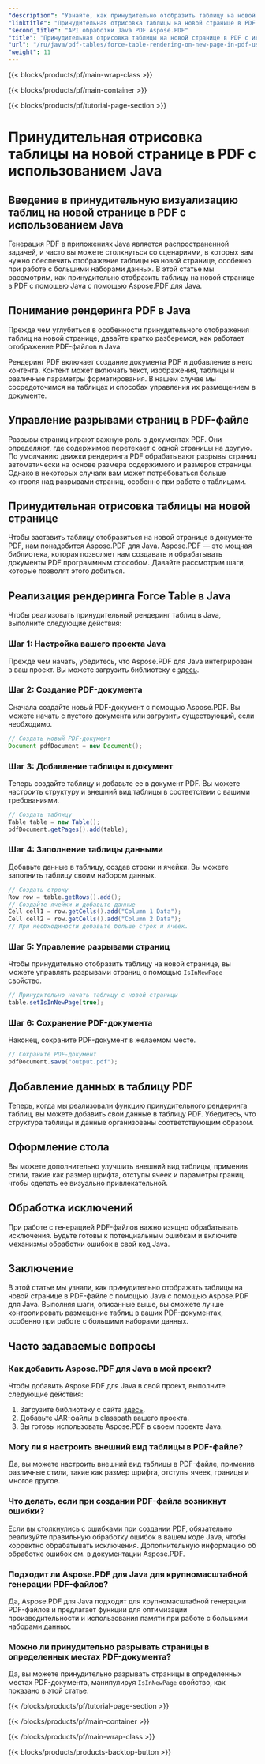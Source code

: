 ```yaml
---
"description": "Узнайте, как принудительно отобразить таблицу на новой странице в PDF с помощью Java с Aspose.PDF. Это пошаговое руководство включает исходный код и советы экспертов по точному форматированию PDF-документа."
"linktitle": "Принудительная отрисовка таблицы на новой странице в PDF с использованием Java"
"second_title": "API обработки Java PDF Aspose.PDF"
"title": "Принудительная отрисовка таблицы на новой странице в PDF с использованием Java"
"url": "/ru/java/pdf-tables/force-table-rendering-on-new-page-in-pdf-using-java/"
"weight": 11
---
```


{{< blocks/products/pf/main-wrap-class >}}

{{< blocks/products/pf/main-container >}}

{{< blocks/products/pf/tutorial-page-section >}}

# Принудительная отрисовка таблицы на новой странице в PDF с использованием Java


## Введение в принудительную визуализацию таблиц на новой странице в PDF с использованием Java

Генерация PDF в приложениях Java является распространенной задачей, и часто вы можете столкнуться со сценариями, в которых вам нужно обеспечить отображение таблицы на новой странице, особенно при работе с большими наборами данных. В этой статье мы рассмотрим, как принудительно отобразить таблицу на новой странице в PDF с помощью Java с помощью Aspose.PDF для Java.

## Понимание рендеринга PDF в Java

Прежде чем углубиться в особенности принудительного отображения таблиц на новой странице, давайте кратко разберемся, как работает отображение PDF-файлов в Java.

Рендеринг PDF включает создание документа PDF и добавление в него контента. Контент может включать текст, изображения, таблицы и различные параметры форматирования. В нашем случае мы сосредоточимся на таблицах и способах управления их размещением в документе.

## Управление разрывами страниц в PDF-файле

Разрывы страниц играют важную роль в документах PDF. Они определяют, где содержимое перетекает с одной страницы на другую. По умолчанию движки рендеринга PDF обрабатывают разрывы страниц автоматически на основе размера содержимого и размеров страницы. Однако в некоторых случаях вам может потребоваться больше контроля над разрывами страниц, особенно при работе с таблицами.

## Принудительная отрисовка таблицы на новой странице

Чтобы заставить таблицу отобразиться на новой странице в документе PDF, нам понадобится Aspose.PDF для Java. Aspose.PDF — это мощная библиотека, которая позволяет нам создавать и обрабатывать документы PDF программным способом. Давайте рассмотрим шаги, которые позволят этого добиться.

## Реализация рендеринга Force Table в Java

Чтобы реализовать принудительный рендеринг таблиц в Java, выполните следующие действия:

### Шаг 1: Настройка вашего проекта Java

Прежде чем начать, убедитесь, что Aspose.PDF для Java интегрирован в ваш проект. Вы можете загрузить библиотеку с [здесь](https://releases.aspose.com/pdf/java/).

### Шаг 2: Создание PDF-документа

Сначала создайте новый PDF-документ с помощью Aspose.PDF. Вы можете начать с пустого документа или загрузить существующий, если необходимо.

```java
// Создать новый PDF-документ
Document pdfDocument = new Document();
```

### Шаг 3: Добавление таблицы в документ

Теперь создайте таблицу и добавьте ее в документ PDF. Вы можете настроить структуру и внешний вид таблицы в соответствии с вашими требованиями.

```java
// Создать таблицу
Table table = new Table();
pdfDocument.getPages().add(table);
```

### Шаг 4: Заполнение таблицы данными

Добавьте данные в таблицу, создав строки и ячейки. Вы можете заполнить таблицу своим набором данных.

```java
// Создать строку
Row row = table.getRows().add();
// Создайте ячейки и добавьте данные
Cell cell1 = row.getCells().add("Column 1 Data");
Cell cell2 = row.getCells().add("Column 2 Data");
// При необходимости добавьте больше строк и ячеек.
```

### Шаг 5: Управление разрывами страниц

Чтобы принудительно отобразить таблицу на новой странице, вы можете управлять разрывами страниц с помощью `IsInNewPage` свойство.

```java
// Принудительно начать таблицу с новой страницы
table.setIsInNewPage(true);
```

### Шаг 6: Сохранение PDF-документа

Наконец, сохраните PDF-документ в желаемом месте.

```java
// Сохраните PDF-документ
pdfDocument.save("output.pdf");
```

## Добавление данных в таблицу PDF

Теперь, когда мы реализовали функцию принудительного рендеринга таблиц, вы можете добавить свои данные в таблицу PDF. Убедитесь, что структура таблицы и данные организованы соответствующим образом.

## Оформление стола

Вы можете дополнительно улучшить внешний вид таблицы, применив стили, такие как размер шрифта, отступы ячеек и параметры границ, чтобы сделать ее визуально привлекательной.

## Обработка исключений

При работе с генерацией PDF-файлов важно изящно обрабатывать исключения. Будьте готовы к потенциальным ошибкам и включите механизмы обработки ошибок в свой код Java.

## Заключение

В этой статье мы узнали, как принудительно отображать таблицы на новой странице в PDF-файле с помощью Java с помощью Aspose.PDF для Java. Выполняя шаги, описанные выше, вы сможете лучше контролировать размещение таблиц в ваших PDF-документах, особенно при работе с большими наборами данных.

## Часто задаваемые вопросы

### Как добавить Aspose.PDF для Java в мой проект?

Чтобы добавить Aspose.PDF для Java в свой проект, выполните следующие действия:
1. Загрузите библиотеку с сайта [здесь](https://releases.aspose.com/pdf/java/).
2. Добавьте JAR-файлы в classpath вашего проекта.
3. Вы готовы использовать Aspose.PDF в своем проекте Java.

### Могу ли я настроить внешний вид таблицы в PDF-файле?

Да, вы можете настроить внешний вид таблицы в PDF-файле, применив различные стили, такие как размер шрифта, отступы ячеек, границы и многое другое.

### Что делать, если при создании PDF-файла возникнут ошибки?

Если вы столкнулись с ошибками при создании PDF, обязательно реализуйте правильную обработку ошибок в вашем коде Java, чтобы корректно обрабатывать исключения. Дополнительную информацию об обработке ошибок см. в документации Aspose.PDF.

### Подходит ли Aspose.PDF для Java для крупномасштабной генерации PDF-файлов?

Да, Aspose.PDF для Java подходит для крупномасштабной генерации PDF-файлов и предлагает функции для оптимизации производительности и использования памяти при работе с большими наборами данных.

### Можно ли принудительно разрывать страницы в определенных местах PDF-документа?

Да, вы можете принудительно разрывать страницы в определенных местах PDF-документа, манипулируя `IsInNewPage` свойство, как показано в этой статье.

{{< /blocks/products/pf/tutorial-page-section >}}

{{< /blocks/products/pf/main-container >}}

{{< /blocks/products/pf/main-wrap-class >}}

{{< blocks/products/products-backtop-button >}}